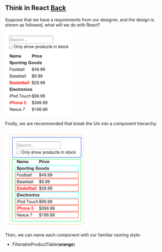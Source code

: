 ## Think in React [Back](./../react.md)

Suppose that we have a requirements from our designer, and the design is shown as followed, what will we do with React?

![](thinking-in-react-mock.png)

Firstly, we are recommended that break the UIs into a component hierarchy.

![](thinking-in-react-components.png)

Then, we can name each component with our familiar naming style:

- FilterableProductTable(**orange**)